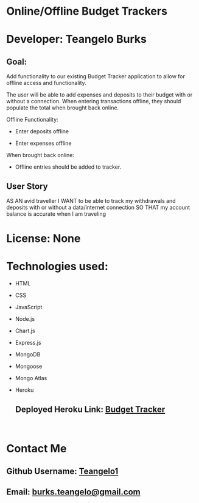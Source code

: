 # Online/Offline Budget Trackers

# Developer: Teangelo Burks

## Goal: 

Add functionality to our existing Budget Tracker application to allow for offline access and functionality.

The user will be able to add expenses and deposits to their budget with or without a connection. When entering transactions offline, they should populate the total when brought back online.

Offline Functionality:

  * Enter deposits offline

  * Enter expenses offline

When brought back online:

  * Offline entries should be added to tracker.

## User Story
AS AN avid traveller
I WANT to be able to track my withdrawals and deposits with or without a data/internet connection
SO THAT my account balance is accurate when I am traveling

 # License: None


# Technologies used:

* HTML
* CSS 
* JavaScript
* Node.js 
* Chart.js
* Express.js
* MongoDB
* Mongoose
* Mongo Atlas
* Heroku
&nbsp;

  ## Deployed Heroku Link: [Budget Tracker](https://pure-taiga-35486.herokuapp.com)
&nbsp;


  # Contact Me
## Github Username: [Teangelo1](https://github.com/Teangelo1)
## Email: burks.teangelo@gmail.com
